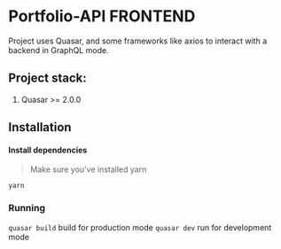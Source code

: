 # Portfolio-API FRONTEND
Project uses Quasar, and some frameworks like axios to interact with a backend in GraphQL mode.

## Project stack:
1. Quasar \>= 2.0.0

## Installation

#### Install dependencies
>Make sure you've installed yarn

```yarn```

### Running

```quasar build``` build for production mode
```quasar dev``` run for development mode
